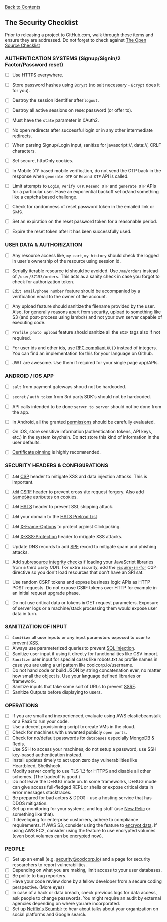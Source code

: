 [Back to Contents](README.md)

## The Security Checklist

Prior to releasing a project to GitHub.com, walk through these items and ensure they are addressed. Do not forget to check against [The Open Source Checklist](opensource-checklist.md)

### AUTHENTICATION SYSTEMS (Signup/Signin/2 Factor/Password reset)

- [ ] Use HTTPS everywhere.
- [ ] Store password hashes using `Bcrypt` (no salt necessary - `Bcrypt` does it for you).
- [ ] Destroy the session identifier after `logout`.
- [ ] Destroy all active sessions on reset password (or offer to).
- [ ] Must have the `state` parameter in OAuth2.
- [ ] No open redirects after successful login or in any other intermediate redirects.
- [ ] When parsing Signup/Login input, sanitize for javascript://, data://, CRLF characters.
- [ ] Set secure, httpOnly cookies.
- [ ] In Mobile `OTP` based mobile verification, do not send the OTP back in the response when `generate OTP` or `Resend OTP`  API is called.
- [ ] Limit attempts to `Login`, `Verify OTP`, `Resend OTP` and `generate OTP` APIs for a particular user. Have an exponential backoff set or/and something like a captcha based challenge.
- [ ] Check for randomness of reset password token in the emailed link or SMS.
- [ ] Set an expiration on the reset password token for a reasonable period.
- [ ] Expire the reset token after it has been successfully used.


### USER DATA & AUTHORIZATION

- [ ] Any resource access like, `my cart`, `my history` should check the logged in user's ownership of the resource using session id.
- [ ] Serially iterable resource id should be avoided. Use `/me/orders` instead of `/user/37153/orders`. This acts as a sanity check in case you forgot to check for authorization token.
- [ ] `Edit email/phone number` feature should be accompanied by a verification email to the owner of the account.
- [ ] Any upload feature should sanitize the filename provided by the user. Also, for generally reasons apart from security, upload to something like S3 (and post-process using lambda) and not your own server capable of executing code.
- [ ] `Profile photo upload` feature should sanitize all the `EXIF` tags also if not required.
- [ ] For user ids and other ids, use [RFC compliant ](http://www.ietf.org/rfc/rfc4122.txt) `UUID` instead of integers. You can find an implementation for this for your language on Github.
- [ ] JWT are awesome. Use them if required for your single page app/APIs.


### ANDROID / IOS APP

- [ ] `salt` from payment gateways should not be hardcoded.
- [ ] `secret` / `auth token` from 3rd party SDK's should not be hardcoded.
- [ ] API calls intended to be done `server to server` should not be done from the app.
- [ ] In Android, all the granted  [permissions](https://developer.android.com/guide/topics/security/permissions.html) should be carefully evaluated.
- [ ] On iOS, store sensitive information (authentication tokens, API keys, etc.) in the system keychain. Do __not__ store this kind of information in the user defaults.
- [ ] [Certificate pinning](https://en.wikipedia.org/wiki/HTTP_Public_Key_Pinning) is highly recommended.


### SECURITY HEADERS & CONFIGURATIONS

- [ ] `Add` [CSP](https://en.wikipedia.org/wiki/Content_Security_Policy) header to mitigate XSS and data injection attacks. This is important.
- [ ] `Add` [CSRF](https://en.wikipedia.org/wiki/Cross-site_request_forgery) header to prevent cross site request forgery. Also add [SameSite](https://tools.ietf.org/html/draft-ietf-httpbis-cookie-same-site-00) attributes on cookies.
- [ ] `Add` [HSTS](https://en.wikipedia.org/wiki/HTTP_Strict_Transport_Security) header to prevent SSL stripping attack.
- [ ] `Add` your domain to the [HSTS Preload List](https://hstspreload.appspot.com/)
- [ ] `Add` [X-Frame-Options](https://en.wikipedia.org/wiki/Clickjacking#X-Frame-Options) to protect against Clickjacking.
- [ ] `Add` [X-XSS-Protection](https://www.owasp.org/index.php/OWASP_Secure_Headers_Project#X-XSS-Protection) header to mitigate XSS attacks.
- [ ] Update DNS records to add [SPF](https://en.wikipedia.org/wiki/Sender_Policy_Framework) record to mitigate spam and phishing attacks.
- [ ] Add [subresource integrity checks](https://en.wikipedia.org/wiki/Subresource_Integrity) if loading your JavaScript libraries from a third party CDN. For extra security, add the [require-sri-for](https://w3c.github.io/webappsec-subresource-integrity/#parse-require-sri-for) CSP-directive so you don't load resources that don't have an SRI sat.
- [ ] Use random CSRF tokens and expose business logic APIs as HTTP POST requests. Do not expose CSRF tokens over HTTP for example in an initial request upgrade phase.
- [ ] Do not use critical data or tokens in GET request parameters. Exposure of server logs or a machine/stack processing them would expose user data in turn.


### SANITIZATION OF INPUT

- [ ] `Sanitize` all user inputs or any input parameters exposed to user to prevent [XSS](https://en.wikipedia.org/wiki/Cross-site_scripting).
- [ ] Always use parameterized queries to prevent [SQL Injection](https://en.wikipedia.org/wiki/SQL_injection).
- [ ] Sanitize user input if using it directly for functionalities like CSV import.
- [ ] `Sanitize` user input for special cases like robots.txt as profile names in case you are using a url pattern like coolcorp.io/username.
- [ ] Do not hand code or build JSON by string concatenation ever, no matter how small the object is. Use your language defined libraries or framework.
- [ ] Sanitize inputs that take some sort of URLs to prevent [SSRF](https://docs.google.com/document/d/1v1TkWZtrhzRLy0bYXBcdLUedXGb9njTNIJXa3u9akHM/edit#heading=h.t4tsk5ixehdd).
- [ ] Sanitize Outputs before displaying to users.

### OPERATIONS

- [ ] If you are small and inexperienced, evaluate using AWS elasticbeanstalk or a PaaS to run your code.
- [ ] Use a decent provisioning script to create VMs in the cloud.
- [ ] Check for machines with unwanted publicly `open ports`.
- [ ] Check for no/default passwords for `databases` especially MongoDB & Redis.
- [ ] Use SSH to access your machines; do not setup a password, use SSH key-based authentication instead.
- [ ] Install updates timely to act upon zero day vulnerabilities like Heartbleed, Shellshock.
- [ ] Modify server config to use TLS 1.2 for HTTPS and disable all other schemes. (The tradeoff is good.)
- [ ] Do not leave the DEBUG mode on. In some frameworks, DEBUG mode can give access full-fledged REPL or shells or expose critical data in error messages stacktraces.
- [ ] Be prepared for bad actors & DDOS - use a hosting service that has DDOS mitigation.
- [ ] Set up monitoring for your systems, and log stuff (use [New Relic](https://newrelic.com/) or something like that).
- [ ] If developing for enterprise customers, adhere to compliance requirements. If AWS S3, consider using the feature to [encrypt data](http://docs.aws.amazon.com/AmazonS3/latest/dev/UsingServerSideEncryption.html). If using AWS EC2, consider using the feature to use encrypted volumes (even boot volumes can be encrypted now).

### PEOPLE

- [ ] Set up an email (e.g. security@coolcorp.io) and a page for security researchers to report vulnerabilities.
- [ ] Depending on what you are making, limit access to your user databases.
- [ ] Be polite to bug reporters.
- [ ] Have your code review done by a fellow developer from a secure coding perspective. (More eyes)
- [ ] In case of a hack or data breach, check previous logs for data access, ask people to change passwords. You might require an audit by external agencies depending on where you are incorporated.
- [ ] Set up [Netflix's Scumblr](https://github.com/Netflix/Scumblr) to hear about talks about your organization on social platforms and Google search.
